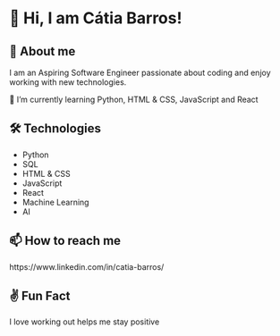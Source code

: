<h1>👋 Hi, I am Cátia Barros!</h1>

<h2>👀 About me</h2>
<p> I am an Aspiring Software Engineer passionate about coding and enjoy working with new technologies.</p>

🌱 I’m currently learning Python, HTML & CSS, JavaScript and React

<h2>🛠️ Technologies</h2>
<ul>
  <li>Python</li>
  <li>SQL</li>
  <li>HTML & CSS</li>
  <li>JavaScript</li>
  <li>React</li>
  <li>Machine Learning</li>
  <li>AI</li>
</ul>

<h2>📫 How to reach me</h2>
https://www.linkedin.com/in/catia-barros/

<h2>✌️ Fun Fact</h2>
I love working out helps me stay positive
